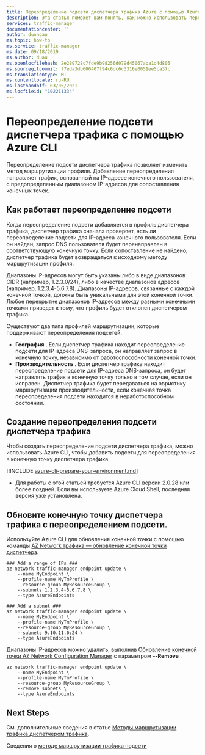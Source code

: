 ```yaml
---
title: Переопределение подсети диспетчера трафика Azure с помощью Azure CLI | Документация Майкрософт
description: Эта статья поможет вам понять, как можно использовать переопределение подсети диспетчера трафика для переопределения метода маршрутизации профиля диспетчера трафика, чтобы направить трафик в конечную точку на основе IP-адреса конечного пользователя через предопределенный диапазон IP-адресов для сопоставления конечных точек.
services: traffic-manager
documentationcenter: ''
author: duongau
ms.topic: how-to
ms.service: traffic-manager
ms.date: 09/18/2019
ms.author: duau
ms.openlocfilehash: 2e289728c7fde9b98256d079d45067aba1d4d805
ms.sourcegitcommit: f7eda3db606407f94c6dc6c3316e0651ee5ca37c
ms.translationtype: MT
ms.contentlocale: ru-RU
ms.lasthandoff: 03/05/2021
ms.locfileid: "102211334"
---
```

# <a name="traffic-manager-subnet-override-using-azure-cli"></a>Переопределение подсети диспетчера трафика с помощью Azure CLI

Переопределение подсети диспетчера трафика позволяет изменить метод маршрутизации профиля.  Добавление переопределения направляет трафик, основанный на IP-адресе конечного пользователя, с предопределенным диапазоном IP-адресов для сопоставления конечных точек. 

## <a name="how-subnet-override-works"></a>Как работает переопределение подсети

Когда переопределение подсети добавляется в профиль диспетчера трафика, диспетчер трафика сначала проверяет, есть ли переопределение подсети для IP-адреса конечного пользователя. Если он найден, запрос DNS пользователя будет перенаправлен в соответствующую конечную точку.  Если сопоставление не найдено, диспетчер трафика будет возвращаться к исходному методу маршрутизации профиля. 

Диапазоны IP-адресов могут быть указаны либо в виде диапазонов CIDR (например, 1.2.3.0/24), либо в качестве диапазонов адресов (например, 1.2.3.4-5.6.7.8). Диапазоны IP-адресов, связанные с каждой конечной точкой, должны быть уникальными для этой конечной точки. Любое перекрытие диапазонов IP-адресов между разными конечными точками приведет к тому, что профиль будет отклонен диспетчером трафика.

Существуют два типа профилей маршрутизации, которые поддерживают переопределения подсетей.

* **География** . Если диспетчер трафика находит переопределение подсети для IP-адреса DNS-запроса, он направляет запрос в конечную точку, независимо от работоспособности конечной точки.
* **Производительность** . Если диспетчер трафика находит переопределение подсети для IP-адреса DNS-запроса, он будет направлять трафик в конечную точку только в том случае, если он исправен.  Диспетчер трафика будет передаваться на эвристику маршрутизации производительности, если конечная точка переопределения подсети находится в неработоспособном состоянии.

## <a name="create-a-traffic-manager-subnet-override"></a>Создание переопределения подсети диспетчера трафика

Чтобы создать переопределение подсети диспетчера трафика, можно использовать Azure CLI, чтобы добавить подсети для переопределения в конечную точку диспетчера трафика.

[!INCLUDE [azure-cli-prepare-your-environment.md](../../includes/azure-cli-prepare-your-environment.md)]

- Для работы с этой статьей требуется Azure CLI версии 2.0.28 или более поздней. Если вы используете Azure Cloud Shell, последняя версия уже установлена.

## <a name="update-the-traffic-manager-endpoint-with-subnet-override"></a>Обновите конечную точку диспетчера трафика с переопределением подсети.
Используйте Azure CLI для обновления конечной точки с помощью команды [AZ Network трафика — обновление конечной точки диспетчера](/cli/azure/network/traffic-manager/endpoint#az-network-traffic-manager-endpoint-update).

```azurecli-interactive
### Add a range of IPs ###
az network traffic-manager endpoint update \
    --name MyEndpoint \
    --profile-name MyTmProfile \
    --resource-group MyResourceGroup \
    --subnets 1.2.3.4-5.6.7.8 \
    --type AzureEndpoints

### Add a subnet ###
az network traffic-manager endpoint update \
    --name MyEndpoint \
    --profile-name MyTmProfile \
    --resource-group MyResourceGroup \
    --subnets 9.10.11.0:24 \
    --type AzureEndpoints
```

Диапазоны IP-адресов можно удалить, выполнив [Обновление конечной точки AZ Network Configuration Manager](/cli/azure/network/traffic-manager/endpoint#az-network-traffic-manager-endpoint-update) с параметром **--Remove** .

```azurecli-interactive
az network traffic-manager endpoint update \
    --name MyEndpoint \
    --profile-name MyTmProfile \
    --resource-group MyResourceGroup \
    --remove subnets \
    --type AzureEndpoints
```

## <a name="next-steps"></a>Next Steps

См. дополнительные сведения в статье [Методы маршрутизации трафика диспетчером трафика](traffic-manager-routing-methods.md).

Сведения о [методе маршрутизации трафика подсети](./traffic-manager-routing-methods.md#subnet-traffic-routing-method)